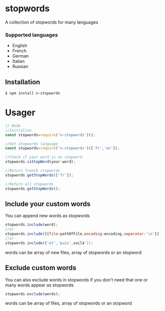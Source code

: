 # stopwords
A collection of stopwords for many languages

<h3>Supported languages</h3>
<ul>
<li>
English
</li>
<li>
French
</li>
<li>
German
</li>
<li>
Italian
</li>
<li>
Russian
</li>
</ul>

## Installation
```
$ npm install n-stopwords
```
# Usager
```javascript
// Node
//Initialize
const stopwords=require('n-stopwords')(); 

//Set stopwords language
const stopwords=require('n-stopwords')(['fr','en']);

//Check if your word is an stopword
stopwords.isStopWord(your-word);

//Return french stopwords
stopwords.getStopWords(['fr']);

//Return all stopwords
stopwords.getStopWords();
```
## Include your custom words
You can append new words as stopwords

```javascript
stopwords.include(word);
//or
stopwords.include([{file:pathOfFile,encoding:encoding,separator:'\n'}];
//or
stopwords.include(['et','puis',voilà']);
```
words can be array of new files, array of stopwords or an stopword 

## Exclude custom words

You can also exclude words in stopwords if you don't need that one or many words appear as stopwords
```javascript
stopwords.exclude(words);
```
words can be array of files, array of stopwords or an stopword 


